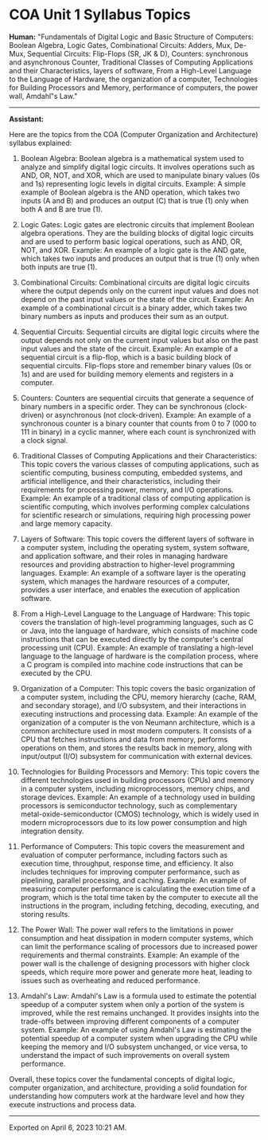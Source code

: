 # COA Unit 1 Syllabus Topics

**Human:**
"Fundamentals of Digital Logic and Basic Structure of Computers: Boolean
Algebra, Logic Gates, Combinational Circuits: Adders, Mux, De-Mux, Sequential
Circuits: Flip-Flops (SR, JK & D), Counters: synchronous and asynchronous
Counter, Traditional Classes of Computing Applications and their Characteristics,
layers of software, From a High-Level Language to the Language of Hardware, the
organization of a computer, Technologies for Building Processors and Memory,
performance of computers, the power wall, Amdahl‟s Law."

***

**Assistant:**

Here are the topics from the COA (Computer Organization and Architecture) syllabus explained:

1. Boolean Algebra: Boolean algebra is a mathematical system used to analyze and simplify digital logic circuits. It involves operations such as AND, OR, NOT, and XOR, which are used to manipulate binary values (0s and 1s) representing logic levels in digital circuits. Example: A simple example of Boolean algebra is the AND operation, which takes two inputs (A and B) and produces an output (C) that is true (1) only when both A and B are true (1).

2. Logic Gates: Logic gates are electronic circuits that implement Boolean algebra operations. They are the building blocks of digital logic circuits and are used to perform basic logical operations, such as AND, OR, NOT, and XOR. Example: An example of a logic gate is the AND gate, which takes two inputs and produces an output that is true (1) only when both inputs are true (1).

3. Combinational Circuits: Combinational circuits are digital logic circuits where the output depends only on the current input values and does not depend on the past input values or the state of the circuit. Example: An example of a combinational circuit is a binary adder, which takes two binary numbers as inputs and produces their sum as an output.

4. Sequential Circuits: Sequential circuits are digital logic circuits where the output depends not only on the current input values but also on the past input values and the state of the circuit. Example: An example of a sequential circuit is a flip-flop, which is a basic building block of sequential circuits. Flip-flops store and remember binary values (0s or 1s) and are used for building memory elements and registers in a computer.

5. Counters: Counters are sequential circuits that generate a sequence of binary numbers in a specific order. They can be synchronous (clock-driven) or asynchronous (not clock-driven).
Example: An example of a synchronous counter is a binary counter that counts from 0 to 7 (000 to 111 in binary) in a cyclic manner, where each count is synchronized with a clock signal.

6. Traditional Classes of Computing Applications and their Characteristics: This topic covers the various classes of computing applications, such as scientific computing, business computing, embedded systems, and artificial intelligence, and their characteristics, including their requirements for processing power, memory, and I/O operations. Example: An example of a traditional class of computing application is scientific computing, which involves performing complex calculations for scientific research or simulations, requiring high processing power and large memory capacity.

7. Layers of Software: This topic covers the different layers of software in a computer system, including the operating system, system software, and application software, and their roles in managing hardware resources and providing abstraction to higher-level programming languages. Example: An example of a software layer is the operating system, which manages the hardware resources of a computer, provides a user interface, and enables the execution of application software.

8. From a High-Level Language to the Language of Hardware: This topic covers the translation of high-level programming languages, such as C or Java, into the language of hardware, which consists of machine code instructions that can be executed directly by the computer's central processing unit (CPU). Example: An example of translating a high-level language to the language of hardware is the compilation process, where a C program is compiled into machine code instructions that can be executed by the CPU.

9. Organization of a Computer: This topic covers the basic organization of a computer system, including the CPU, memory hierarchy (cache, RAM, and secondary storage), and I/O subsystem, and their interactions in executing instructions and processing data. Example: An example of the organization of a computer is the von Neumann architecture, which is a common architecture used in most modern computers. It consists of a CPU that fetches instructions and data from memory, performs operations on them, and stores the results back in memory, along with input/output (I/O) subsystem for communication with external devices.

10. Technologies for Building Processors and Memory: This topic covers the different technologies used in building processors (CPUs) and memory in a computer system, including microprocessors, memory chips, and storage devices. Example: An example of a technology used in building processors is semiconductor technology, such as complementary metal-oxide-semiconductor (CMOS) technology, which is widely used in modern microprocessors due to its low power consumption and high integration density.

11. Performance of Computers: This topic covers the measurement and evaluation of computer performance, including factors such as execution time, throughput, response time, and efficiency. It also includes techniques for improving computer performance, such as pipelining, parallel processing, and caching. Example: An example of measuring computer performance is calculating the execution time of a program, which is the total time taken by the computer to execute all the instructions in the program, including fetching, decoding, executing, and storing results.

12. The Power Wall: The power wall refers to the limitations in power consumption and heat dissipation in modern computer systems, which can limit the performance scaling of processors due to increased power requirements and thermal constraints. Example: An example of the power wall is the challenge of designing processors with higher clock speeds, which require more power and generate more heat, leading to issues such as overheating and reduced performance.

13. Amdahl's Law: Amdahl's Law is a formula used to estimate the potential speedup of a computer system when only a portion of the system is improved, while the rest remains unchanged. It provides insights into the trade-offs between improving different components of a computer system. Example: An example of using Amdahl's Law is estimating the potential speedup of a computer system when upgrading the CPU while keeping the memory and I/O subsystem unchanged, or vice versa, to understand the impact of such improvements on overall system performance.

Overall, these topics cover the fundamental concepts of digital logic, computer organization, and architecture, providing a solid foundation for understanding how computers work at the hardware level and how they execute instructions and process data.

***

Exported on April 6, 2023 10:21 AM.
